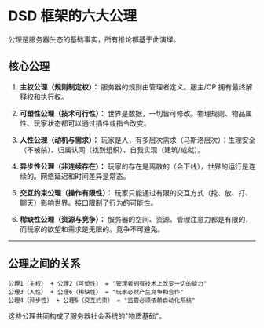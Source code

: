 # DSD 框架的六大公理

公理是服务器生态的基础事实，所有推论都基于此演绎。

## 核心公理

1.  **主权公理（规则制定权）：** 服务器的规则由管理者定义。服主/OP 拥有最终解释权和执行权。

2.  **可塑性公理（技术可行性）：** 世界是数据，一切皆可修改。物理规则、物品属性、玩家状态都可以通过插件或指令改变。

3.  **人性公理（动机与需求）：** 玩家是人，有多层次需求（马斯洛层次）：生理安全（不被杀）、归属认同（找到组织）、自我实现（建筑/成就）。

4.  **异步性公理（非连续存在）：** 玩家的存在是离散的（会下线），世界的运行是连续的。网络延迟和时间差异是常态。

5.  **交互约束公理（操作有限性）：** 玩家只能通过有限的交互方式（挖、放、打、聊天）影响世界。接口限制了行为的可能性。

6.  **稀缺性公理（资源与竞争）：** 服务器的空间、资源、管理注意力都是有限的，而玩家的欲望和需求是无限的。竞争不可避免。

---

## 公理之间的关系

```
公理1（主权） + 公理2（可塑性） = "管理者拥有技术上改变一切的能力"
公理3（人性） + 公理6（稀缺性） = "玩家必然产生竞争和合作"
公理4（异步性） + 公理5（交互约束） = "监管必须依赖自动化系统"
```

这些公理共同构成了服务器社会系统的"物质基础"。